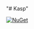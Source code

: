 "# Kasp" 

[![NuGet](https://img.shields.io/nuget/v/Nuget.Core.svg)](https://www.nuget.org/packages/Newtonsoft.Json/)
